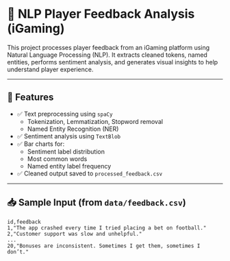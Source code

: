 # 🧠 NLP Player Feedback Analysis (iGaming)

This project processes player feedback from an iGaming platform using Natural Language Processing (NLP). It extracts cleaned tokens, named entities, performs sentiment analysis, and generates visual insights to help understand player experience.

---

## 📌 Features

- ✅ Text preprocessing using `spaCy`
  - Tokenization, Lemmatization, Stopword removal
  - Named Entity Recognition (NER)
- ✅ Sentiment analysis using `TextBlob`
- ✅ Bar charts for:
  - Sentiment label distribution
  - Most common words
  - Named entity label frequency
- ✅ Cleaned output saved to `processed_feedback.csv`

---

## 📥 Sample Input (from `data/feedback.csv`)

```csv
id,feedback
1,"The app crashed every time I tried placing a bet on football."
2,"Customer support was slow and unhelpful."
...
20,"Bonuses are inconsistent. Sometimes I get them, sometimes I don’t."
